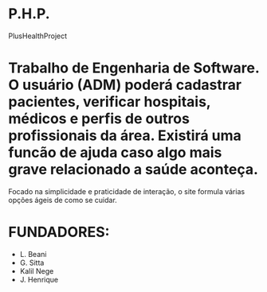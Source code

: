 # P.H.P.
PlusHealthProject
# Trabalho de Engenharia de Software. O usuário (ADM) poderá cadastrar pacientes, verificar hospitais, médicos e perfis de outros profissionais da área. Existirá uma funcão de ajuda caso algo mais grave relacionado a saúde aconteça.

Focado na simplicidade e praticidade de interação, o site formula várias opções ágeis de como se cuidar.

# FUNDADORES:
- L. Beani
- G. Sitta
- Kalil Nege
- J. Henrique
